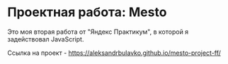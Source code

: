 # Проектная работа: Mesto

Это моя вторая работа от "Яндекс Практикум", в которой я задействовал JavaScript. 

Ссылка на проект - https://aleksandrbulavko.github.io/mesto-project-ff/
